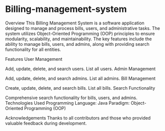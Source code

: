 # Billing-management-system
Overview
This Billing Management System is a software application designed to manage and process bills, users, and administrative tasks. The system utilizes Object-Oriented Programming (OOP) principles to ensure modularity, scalability, and maintainability. The key features include the ability to manage bills, users, and admins, along with providing search functionality for all entities.

Features
User Management

Add, update, delete, and search users.
List all users.
Admin Management

Add, update, delete, and search admins.
List all admins.
Bill Management

Create, update, delete, and search bills.
List all bills.
Search Functionality

Comprehensive search functionality for bills, users, and admins.
Technologies Used
Programming Language: Java
Paradigm: Object-Oriented Programming (OOP)

Acknowledgements
Thanks to all contributors and those who provided valuable feedback during development.
